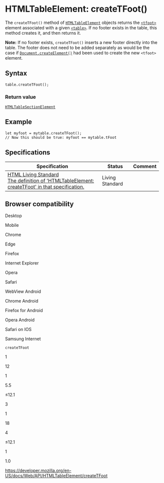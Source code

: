 # HTMLTableElement: createTFoot()

The `createTFoot()` method of [`HTMLTableElement`](../htmltableelement) objects returns the [`<tfoot>`](https://developer.mozilla.org/en-US/docs/Web/HTML/Element/tfoot) element associated with a given [`<table>`](https://developer.mozilla.org/en-US/docs/Web/HTML/Element/table). If no footer exists in the table, this method creates it, and then returns it.

**Note:** If no footer exists, `createTFoot()` inserts a new footer directly into the table. The footer does not need to be added separately as would be the case if [`Document.createElement()`](../document/createelement) had been used to create the new `<tfoot>` element.

## Syntax

    table.createTFoot();

### Return value

[`HTMLTableSectionElement`](../htmltablesectionelement)

## Example

    let myfoot = mytable.createTFoot();
    // Now this should be true: myfoot == mytable.tFoot

## Specifications

<table><thead><tr class="header"><th>Specification</th><th>Status</th><th>Comment</th></tr></thead><tbody><tr class="odd"><td><a href="https://html.spec.whatwg.org/multipage/#dom-table-createtfoot">HTML Living Standard<br />
<span class="small">The definition of 'HTMLTableElement: createTFoot' in that specification.</span></a></td><td><span class="spec-living">Living Standard</span></td><td></td></tr></tbody></table>

## Browser compatibility

Desktop

Mobile

Chrome

Edge

Firefox

Internet Explorer

Opera

Safari

WebView Android

Chrome Android

Firefox for Android

Opera Android

Safari on IOS

Samsung Internet

`createTFoot`

1

12

1

5.5

≤12.1

3

1

18

4

≤12.1

1

1.0

<a href="https://developer.mozilla.org/en-US/docs/Web/API/HTMLTableElement/createTFoot" class="_attribution-link">https://developer.mozilla.org/en-US/docs/Web/API/HTMLTableElement/createTFoot</a>
